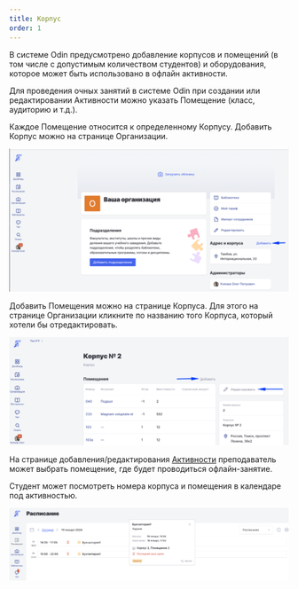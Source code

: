 ```yaml
---
title: Корпус
order: 1
---
```


В системе Odin предусмотрено добавление корпусов и помещений (в том числе с допустимым количеством студентов) и оборудования, которое может быть использовано в офлайн активности.

Для проведения очных занятий в системе Odin при создании или редактировании Активности можно указать Помещение (класс, аудиторию и т.д.).

Каждое Помещение относится к определенному Корпусу. Добавить Корпус можно на странице Организации.

![](<../../.gitbook/assets/image (1) (1) (1) (1) (1) (1) (1) (1) (1) (1) (1) (1) (1) (1) (1) (1) (1) (1) (1) (1) (1) (1) (1) (1) (1) (1) (1) (1) (1) (1) (1) (1) (1) (1) (1) (1) (1) (1) (1) (1) (1) (1) (1) (1) (1) (1) (1) (1) (1) (1) (1) (1) (1) (1) (1) (1) (1) (1) (1) (1) ( (1).png>)

Добавить Помещения можно на странице Корпуса. Для этого на странице Организации кликните по названию того Корпуса, который хотели бы отредактировать.

![](<../../.gitbook/assets/image (1) (1) (1) (1) (1) (1) (1) (1) (1) (1) (1) (1) (1) (1) (1) (1) (1) (1) (1) (1) (1) (1) (1) (1) (1) (1) (1) (1) (1) (1) (1) (1) (1) (1) (1) (1) (1) (1) (1) (1) (1) (1) (1) (1) (1) (1) (1) (1) (1) (1) (1) (1) (1) (1) (1) (1) (1) (1) (1) (1) ( (2).png>)

На странице добавления/редактирования [Активности](./../../aktivnosti/_index) преподаватель может выбрать помещение, где будет проводиться офлайн-занятие.

Студент может посмотреть номера корпуса и помещения в календаре под активностью.

![](<../../.gitbook/assets/image (2) (1) (1) (1) (1) (1) (1) (1) (1) (1) (1) (1) (1) (1) (1) (1) (1) (1) (1) (1) (1) (1).png>)